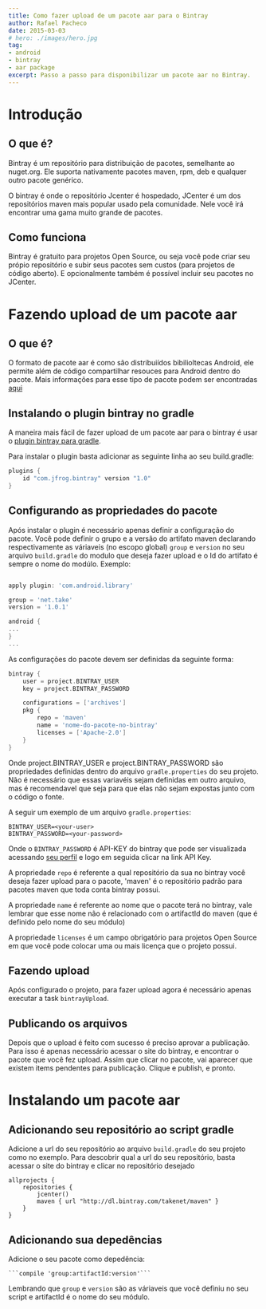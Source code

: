 ```yaml
---
title: Como fazer upload de um pacote aar para o Bintray
author: Rafael Pacheco
date: 2015-03-03
# hero: ./images/hero.jpg
tag:
- android
- bintray
- aar package
excerpt: Passo a passo para disponibilizar um pacote aar no Bintray. 
---
```


# Introdução

## O que é?

Bintray é um repositório para distribuição de pacotes, semelhante ao nuget.org.  Ele suporta nativamente pacotes maven, rpm, deb 
e qualquer outro pacote genérico.

O bintray é onde o repositório Jcenter é hospedado, JCenter é um dos repositórios maven mais popular usado pela comunidade. 
Nele você irá encontrar uma gama muito grande de pacotes.

## Como funciona

Bintray é gratuito para projetos Open Source, ou seja você pode criar seu própio repositório e subir seus pacotes 
sem custos (para projetos de código aberto). E opcionalmente também é possível incluir seu pacotes no JCenter.

# Fazendo upload de um pacote aar

## O que é?

O formato de pacote aar é como são distribuiídos bibilioltecas Android, ele permite além de código compartilhar resouces para Android
dentro do pacote. Mais informações para esse tipo de pacote podem ser encontradas [aqui](http://tools.android.com/tech-docs/new-build-system/aar-format)

## Instalando o plugin bintray no gradle

A maneira mais fácil de fazer upload de um pacote aar para o bintray é usar o [plugin bintray para gradle](https://github.com/bintray/gradle-bintray-plugin).

Para instalar o plugin basta adicionar as seguinte linha ao seu build.gradle:

```groovy
plugins {
    id "com.jfrog.bintray" version "1.0"
}
```
## Configurando as propriedades do pacote

Após instalar o plugin é necessário apenas definir a configuração do pacote. Você pode definir o grupo e a versão do artifato 
maven declarando respectivamente as váriaveis (no escopo global) ```group``` e ```version``` no seu arquivo ```build.gradle``` do modulo que deseja fazer
upload e o Id do artifato é sempre o nome do modúlo. Exemplo:

```groovy

apply plugin: 'com.android.library'

group = 'net.take'
version = '1.0.1'

android {
...
}
...

```

As configurações do pacote devem ser definidas da seguinte forma:

```groovy
bintray {
    user = project.BINTRAY_USER
    key = project.BINTRAY_PASSWORD

    configurations = ['archives'] 
    pkg {
        repo = 'maven'
        name = 'nome-do-pacote-no-bintray'
        licenses = ['Apache-2.0']
    }
}
```

Onde project.BINTRAY_USER e project.BINTRAY_PASSWORD são propriedades definidas dentro do arquivo ```gradle.properties``` do 
seu projeto. Não é necessário que essas variavéis sejam definidas em outro arquivo, mas é recomendavel que seja para que elas
não sejam expostas junto com o código o fonte.

A seguir um exemplo de um arquivo  ```gradle.properties```:
```
BINTRAY_USER=<your-user>
BINTRAY_PASSWORD=<your-password>
```

Onde o ```BINTRAY_PASSWORD``` é API-KEY do bintray que pode ser visualizada acessando [seu perfil](https://bintray.com/profile/edit)
e logo em seguida clicar na link API Key.

A propriedade ```repo``` é referente a qual repositório da sua no bintray você deseja fazer upload para o pacote, 'maven'
é o repositório padrão para pacotes maven que toda conta bintray possui.

A propriedade ```name``` é referente ao nome que o pacote terá no bintray, vale lembrar que esse nome não é relacionado
com o artifactId do maven (que é definido pelo nome do seu módulo) 

A propriedade ```licenses``` é um campo obrigatório para projetos Open Source em que você pode colocar uma ou mais licença
que o projeto possui.

## Fazendo upload

Após configurado o projeto, para fazer upload agora é necessário apenas executar a task ```bintrayUpload```.

## Publicando os arquivos

Depois que o upload é feito com sucesso é preciso aprovar a publicação. Para isso é apenas necessário acessar o site do 
bintray, e encontrar o pacote que você fez upload. Assim que clicar no pacote, vai aparecer que existem items pendentes para
publicação. Clique e publish, e pronto.

# Instalando um pacote aar

## Adicionando seu repositório ao script gradle

Adicione a url do seu repositório ao arquivo ```build.gradle``` do seu projeto como no exemplo.
Para descobrir qual a url do seu repositório, basta acessar o site do bintray e clicar no repositório desejado

```
allprojects {
    repositories {
        jcenter()
        maven { url "http://dl.bintray.com/takenet/maven" }
    }
}
```

## Adicionando sua depedências

Adicione o seu pacote como depedência:

    ```compile 'group:artifactId:version'```
    
Lembrando que ```group``` e ```version``` são as váriaveis que você definiu no seu script e artifactId é o nome do seu módulo.
